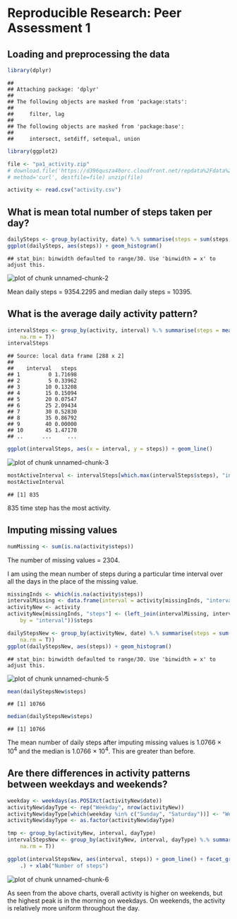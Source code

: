 # Reproducible Research: Peer Assessment 1


## Loading and preprocessing the data

```r
library(dplyr)
```

```
## 
## Attaching package: 'dplyr'
## 
## The following objects are masked from 'package:stats':
## 
##     filter, lag
## 
## The following objects are masked from 'package:base':
## 
##     intersect, setdiff, setequal, union
```

```r
library(ggplot2)

file <- "pa1_activity.zip"
# download.file('https://d396qusza40orc.cloudfront.net/repdata%2Fdata%2Factivity.zip',
# method='curl', destfile=file) unzip(file)

activity <- read.csv("activity.csv")
```


## What is mean total number of steps taken per day?

```r
dailySteps <- group_by(activity, date) %.% summarise(steps = sum(steps, na.rm = T))
ggplot(dailySteps, aes(steps)) + geom_histogram()
```

```
## stat_bin: binwidth defaulted to range/30. Use 'binwidth = x' to adjust this.
```

![plot of chunk unnamed-chunk-2](figure/unnamed-chunk-2.png) 


Mean daily steps = 9354.2295 and median daily steps = 10395.

## What is the average daily activity pattern?

```r
intervalSteps <- group_by(activity, interval) %.% summarise(steps = mean(steps, 
    na.rm = T))
intervalSteps
```

```
## Source: local data frame [288 x 2]
## 
##    interval   steps
## 1         0 1.71698
## 2         5 0.33962
## 3        10 0.13208
## 4        15 0.15094
## 5        20 0.07547
## 6        25 2.09434
## 7        30 0.52830
## 8        35 0.86792
## 9        40 0.00000
## 10       45 1.47170
## ..      ...     ...
```

```r
ggplot(intervalSteps, aes(x = interval, y = steps)) + geom_line()
```

![plot of chunk unnamed-chunk-3](figure/unnamed-chunk-3.png) 

```r
mostActiveInterval <- intervalSteps[which.max(intervalSteps$steps), "interval"]
mostActiveInterval
```

```
## [1] 835
```


835 time step has the most activity.

## Imputing missing values

```r
numMissing <- sum(is.na(activity$steps))
```


The number of missing values = 2304.

I am using the mean number of steps during a particular time interval over all the days in the place of the missing value.



```r
missingInds <- which(is.na(activity$steps))
intervalMissing <- data.frame(interval = activity[missingInds, "interval"])
activityNew <- activity
activityNew[missingInds, "steps"] <- (left_join(intervalMissing, intervalSteps, 
    by = "interval"))$steps

dailyStepsNew <- group_by(activityNew, date) %.% summarise(steps = sum(steps, 
    na.rm = T))
ggplot(dailyStepsNew, aes(steps)) + geom_histogram()
```

```
## stat_bin: binwidth defaulted to range/30. Use 'binwidth = x' to adjust this.
```

![plot of chunk unnamed-chunk-5](figure/unnamed-chunk-5.png) 

```r
mean(dailyStepsNew$steps)
```

```
## [1] 10766
```

```r
median(dailyStepsNew$steps)
```

```
## [1] 10766
```


The mean number of daily steps after imputing missing values is 1.0766 &times; 10<sup>4</sup> and the median is 1.0766 &times; 10<sup>4</sup>. This are greater than before.

## Are there differences in activity patterns between weekdays and weekends?

```r
weekday <- weekdays(as.POSIXct(activityNew$date))
activityNew$dayType <- rep("Weekday", nrow(activityNew))
activityNew$dayType[which(weekday %in% c("Sunday", "Saturday"))] <- "Weekend"
activityNew$dayType <- as.factor(activityNew$dayType)

tmp <- group_by(activityNew, interval, dayType)
intervalStepsNew <- group_by(activityNew, interval, dayType) %.% summarise(steps = mean(steps, 
    na.rm = T))

ggplot(intervalStepsNew, aes(interval, steps)) + geom_line() + facet_grid(dayType ~ 
    .) + xlab("Number of steps")
```

![plot of chunk unnamed-chunk-6](figure/unnamed-chunk-6.png) 


As seen from the above charts, overall activity is higher on weekends, but the highest peak is in the morning on weekdays. On weekends, the activity is relatively more uniform throughout the day.
